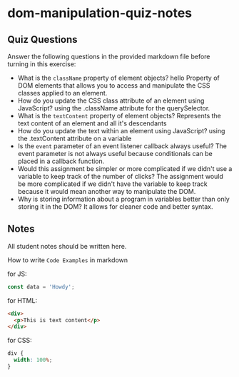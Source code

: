 # dom-manipulation-quiz-notes

## Quiz Questions

Answer the following questions in the provided markdown file before turning in this exercise:

- What is the `className` property of element objects? hello
  Property of DOM elements that allows you to access and manipulate the CSS classes applied to an element.
- How do you update the CSS class attribute of an element using JavaScript?
  using the .className attribute for the querySelector.
- What is the `textContent` property of element objects?
  Represents the text content of an element and all it's descendants
- How do you update the text within an element using JavaScript?
  using the .textContent attribute on a variable
- Is the `event` parameter of an event listener callback always useful?
  The event parameter is not always useful because conditionals can be placed in a callback function.
- Would this assignment be simpler or more complicated if we didn't use a variable to keep track of the number of clicks?
  The assignment would be more complicated if we didn't have the variable to keep track because it would mean another way to manipulate the DOM.
- Why is storing information about a program in variables better than only storing it in the DOM?
  It allows for cleaner code and better syntax.

## Notes

All student notes should be written here.

How to write `Code Examples` in markdown

for JS:

```javascript
const data = 'Howdy';
```

for HTML:

```html
<div>
  <p>This is text content</p>
</div>
```

for CSS:

```css
div {
  width: 100%;
}
```
